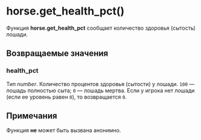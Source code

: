 # horse.get_health_pct()
Функция **horse.get_health_pct** сообщает количество здоровья (сытость) лошади.

## Возвращаемые значения
### health_pct
Тип *number*. Количество процентов здоровья (сытости) у лошади. `100` &mdash; лошадь полностью сыта; `0` &mdash; лошадь мертва. Если у игрока нет лошади (если ее уровень равен `0`), то возвращается `0`.

## Примечания
Функция **не** может быть вызвана анонимно.